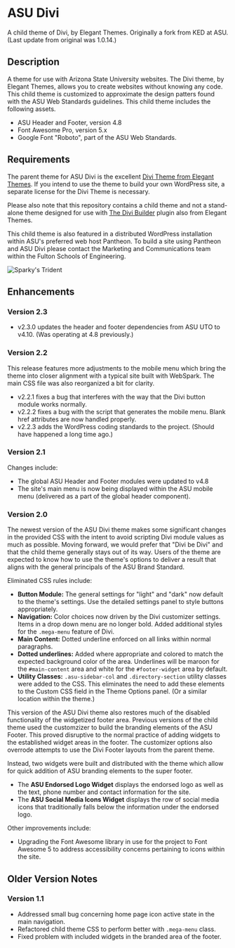 # ASU Divi

A child theme of Divi, by Elegant Themes. Originally a fork from KED at ASU. (Last update from original was 1.0.14.)

## Description

A theme for use with Arizona State University websites. The Divi theme, by Elegant Themes, allows you to create websites without knowing any code. This child theme is customized to approximate the design patters found with the ASU Web Standards guidelines. This child theme includes the following assets.

- ASU Header and Footer, version 4.8
- Font Awesome Pro, version 5.x
- Google Font "Roboto", part of the ASU Web Standards.

## Requirements

The parent theme for ASU Divi is the excellent [Divi Theme from Elegant Themes](http://www.elegantthemes.com/gallery/divi/). If you intend to use the theme to build your own WordPress site, a separate license for the Divi Theme is necessary.

Please also note that this repository contains a child theme and not a stand-alone theme designed for use with [The Divi Builder](http://www.elegantthemes.com/plugins/divi-builder/) plugin also from Elegant Themes.

This child theme is also featured in a distributed WordPress installation within ASU's preferred web host Pantheon. To build a site using Pantheon and ASU Divi please contact the Marketing and Communications team within the Fulton Schools of Engineering.

![Sparky's Trident](https://brandguide.asu.edu/sites/default/files/styles/panopoly_image_original/public/asu_brandhq_images_master_pitchfork_0.png?itok=CdnAzLZW)

## Enhancements

### Version 2.3

- v2.3.0 updates the header and footer dependencies from ASU UTO to v4.10. (Was operating at 4.8 previously.)

### Version 2.2

This release features more adjustments to the mobile menu which bring the theme into closer alignment with a typical site built with WebSpark. The main CSS file was also reorganized a bit for clarity.

- v2.2.1 fixes a bug that interferes with the way that the Divi button module works normally.
- v2.2.2 fixes a bug with the script that generates the mobile menu. Blank href attributes are now handled properly.
- v2.2.3 adds the WordPress coding standards to the project. (Should have happened a long time ago.)

### Version 2.1

Changes include:

- The global ASU Header and Footer modules were updated to v4.8
- The site's main menu is now being displayed within the ASU mobile menu (delivered as a part of the global header component).

### Version 2.0

The newest version of the ASU Divi theme makes some significant changes in the provided CSS with the intent to avoid scripting Divi module values as much as possible. Moving forward, we would prefer that "Divi be Divi" and that the child theme generally stays out of its way. Users of the theme are expected to know how to use the theme's options to deliver a result that aligns with the general principals of the ASU Brand Standard.

Eliminated CSS rules include:

- **Button Module:** The general settings for "light" and "dark" now default to the theme's settings. Use the detailed settings panel to style buttons appropriately.
- **Navigation:** Color choices now driven by the Divi customizer settings. Items in a drop down menu are no longer bold. Added additional styles for the `.mega-menu` feature of Divi.
- **Main Content:** Dotted underline enforced on all links within normal paragraphs.
- **Dotted underlines:** Added where appropriate and colored to match the expected background color of the area. Underlines will be maroon for the `#main-content` area and white for the `#footer-widget` area by default.
- **Utility Classes:** `.asu-sidebar-col` and `.directory-section` utility classes were added to the CSS. This eliminates the need to add these elements to the Custom CSS field in the Theme Options panel. (Or a similar location within the theme.)

This version of the ASU Divi theme also restores much of the disabled functionality of the widgetized footer area. Previous versions of the child theme used the customzizer to build the branding elements of the ASU Footer. This proved disruptive to the normal practice of adding widgets to the established widget areas in the footer. The customizer options also overrode attempts to use the Divi Footer layouts from the parent theme.

Instead, two widgets were built and distributed with the theme which allow for quick addition of ASU branding elements to the super footer.

- The **ASU Endorsed Logo Widget** displays the endorsed logo as well as the text, phone number and contact information for the site.
- The **ASU Social Media Icons Widget** displays the row of social media icons that traditionally falls below the information under the endorsed logo.

Other improvements include:

- Upgrading the Font Awesome library in use for the project to Font Awesome 5 to address accessibility concerns pertaining to icons within the site.

## Older Version Notes

### Version 1.1

- Addressed small bug concerning home page icon active state in the main navigation.
- Refactored child theme CSS to perform better with `.mega-menu` class.
- Fixed problem with included widgets in the branded area of the footer.
